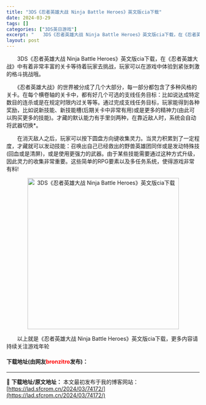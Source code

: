 ```yaml
---
title: "3DS《忍者英雄大战 Ninja Battle Heroes》英文版cia下载"
date: 2024-03-29
tags: []
categories: ["3DS英日游戏"]
excerpt: "　　3DS《忍者英雄大战 Ninja Battle Heroes》英文版cia下载，在《忍者英雄大战》中有着非常丰富的关卡等待着玩家去挑战，玩家可以在游戏中体验到紧张刺激的格斗挑战哦。 　　《忍者英雄大战》的世界被分成了几个大部分，每一部分都包含了多种风格的关卡。在每个横卷轴的关卡中，都有好几个可选&hellip;"
layout: post
---
```


 <p>　　3DS《忍者英雄大战 Ninja Battle Heroes》英文版cia下载，在《忍者英雄大战》中有着非常丰富的关卡等待着玩家去挑战，玩家可以在游戏中体验到紧张刺激的格斗挑战哦。</p> <p>　　《忍者英雄大战》的世界被分成了几个大部分，每一部分都包含了多种风格的关卡。在每个横卷轴的关卡中，都有好几个可选的支线任务目标：比如说达成特定数目的连杀或是在规定时限内过关等等。通过完成支线任务目标，玩家能得到各种奖励，比如说新技能、新技能槽(后期关卡中非常有用)或是更多的精神力(由此可以购买更多的技能)。才藏的默认能力有手里剑两种，在靠近敌人时，系统会自动将武器切换*。</p> <p>　　在消灭敌人之后，玩家可以按下圆盘方向键收集灵力。当灵力积累到了一定程度，才藏就可以发动技能：召唤出自己已经救出的野兽英雄团同伴或是发动特殊技(回血或是清屏)，或是使用更强力的武器。由于某些技能需要通过这种方式升级，因此灵力的收集非常重要。这些简单的RPG要素以及多任务系统，使得游戏非常有料!</p> <p align="center"><img align="" border="0" src="https://lad.sfcrom.cn/wp-content/uploads/2024/03/20240329_6606334a5727b.jpg" width="395" alt="3DS《忍者英雄大战 Ninja Battle Heroes》英文版cia下载" /></p> <p>　　以上就是《忍者英雄大战 Ninja Battle Heroes》英文版cia下载，更多内容请持续关注游戏年轮</p> <p><h4>下载地址(由网友<font color="red">bronzitro</font>发布)：</h4></p> 

---
📖 **下载地址/原文地址：** 本文最初发布于我的博客网站：[https://lad.sfcrom.cn/2024/03/74172/](https://lad.sfcrom.cn/2024/03/74172/)
